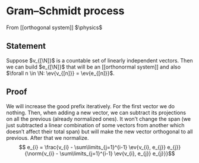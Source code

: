 # Gram–Schmidt process
From [[orthogonal system]]
$\physics$
## Statement
Suppose $v_{[\N]}$ is a countable set of linearly independent vectors. Then we can build $e_{[\N]}$ that will be an [[orthonormal system]] and also $\forall n \in \N: \ev{v_{[n]}} = \ev{e_{[n]}}$.

## Proof
We will increase the good prefix iteratively. For the first vector we do nothing. Then, when adding a new vector, we can subtract its projections on all the previous (already normalized ones). It won’t change the span (we just subtracted a linear combination of some vectors from another which doesn’t affect their total span) but will make the new vector orthogonal to all previous. After that we normalize.
$$ e_{i} = \frac{v_{i} - \sum\limits_{j=1}^{i-1} \ev{v_{i}, e_{j}} e_{j}}{\norm{v_{i} - \sum\limits_{j=1}^{i-1} \ev{v_{i}, e_{j}} e_{j}}}$$